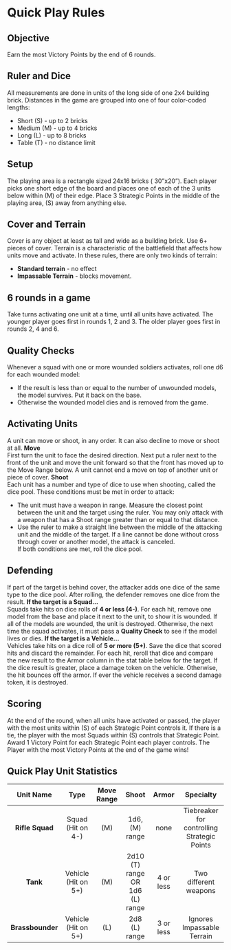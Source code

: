 # Quick Play Rules
## Objective
Earn the most Victory Points by the end of 6 rounds.
## Ruler and Dice
All measurements are done in units of the long side of one 2x4 building brick. Distances in the game are grouped into one of four color-coded lengths:
- Short <span class=short>(S)</span> - up to 2 bricks
- Medium <span class=med>(M)</span> - up to 4 bricks
- Long <span class=long>(L)</span> - up to 8 bricks
- Table <span class=table>(T)</span> - no distance limit
## Setup
The playing area is a rectangle sized 24x16 bricks ( 30”x20”). Each player picks one short edge of the board and places one of each of the 3 units below within <span class=med>(M)</span> of their edge. Place 3 Strategic Points in the middle of the playing area, <span class=short>(S)</span> away from anything else.
## Cover and Terrain
Cover is any object at least as tall and wide as a building brick. Use 6+ pieces of cover. Terrain is a characteristic of the battlefield that affects how units move and activate. In these rules, there are only two kinds of terrain:
- **Standard terrain** - no effect
- **Impassable Terrain** - blocks movement.
## 6 rounds in a game
Take turns activating one unit at a time, until all units have activated. The younger player goes first in rounds 1, 2 and 3. The older player goes first in rounds 2, 4 and 6.
## Quality Checks
Whenever a squad with one or more wounded soldiers activates, roll one d6 for each wounded model:
- If the result is less than or equal to the number of unwounded models, the model survives. Put it back on the base.
- Otherwise the wounded model dies and is removed from the game.
## Activating Units
A unit can move or shoot, in any order. It can also decline to move or shoot at all.
**Move**  
First turn the unit to face the desired direction. Next put a ruler next to the front of the unit and move the unit forward so that the front has moved up to the Move Range below. A unit cannot end a move on top of another unit or piece of cover.
**Shoot**  
Each unit has a number and type of dice to use when shooting, called the dice pool. These conditions must be met in order to attack:
- The unit must have a weapon in range. Measure the closest point between the unit and the target using the ruler. You may only attack with a weapon that has a
Shoot range greater than or equal to that distance.
- Use the ruler to make a straight line between the middle of the attacking unit and the middle of the target. If a line cannot be done without cross through
cover or another model, the attack is canceled.  
If both conditions are met, roll the dice pool.
## Defending
If part of the target is behind cover, the attacker adds one dice of the same type to the dice pool. After rolling, the defender removes one dice from the result.
**If the target is a Squad…**  
Squads take hits on dice rolls of **4 or less (4-)**. For each hit, remove one model from the base and place it next to the unit, to show it is wounded. If all of the models are wounded, the unit is destroyed. Otherwise, the next time the squad activates, it must pass a **Quality Check** to see if the model lives or dies.
**If the target is a Vehicle…**  
Vehicles take hits on a dice roll of **5 or more (5+)**. Save the dice that scored hits and discard the remainder. For each hit, reroll that dice and compare the new result to the Armor column in the stat table below for the target. If the dice result is greater, place a damage token on the vehicle. Otherwise, the hit
bounces off the armor. If ever the vehicle receives a second damage token, it is destroyed.
## Scoring
At the end of the round, when all units have activated or passed, the player with the most units within <span class=short>(S)</span> of each Strategic Point controls it. If there is a tie, the player with the most Squads within <span class=short>(S)</span> controls that Strategic Point. Award 1 Victory Point for each Strategic Point each player controls. The Player with the most Victory Points at the end of the game wins!
## Quick Play Unit Statistics
| Unit Name | Type | Move Range | Shoot | Armor | Specialty |
| :---: | :---:  |  :---: | :---: | :---:  |  :---: |
| **Rifle Squad**   | Squad (Hit on 4-) | <span class=med>(M)</span> | 1d6, <span class=med>(M)</span> range | none | Tiebreaker for controlling Strategic Points |
| **Tank**    | Vehicle (Hit on 5+) | <span class=med>(M)</span> | 2d10 <span class=table>(T)</span> range OR 1d6 <span class=long>(L)</span> range | 4 or less | Two different weapons |
| **Brassbounder** | Vehicle (Hit on 5+) | <span class=long>(L)</span> | 2d8 <span class=long>(L)</span> range | 3 or less | Ignores Impassable Terrain |
